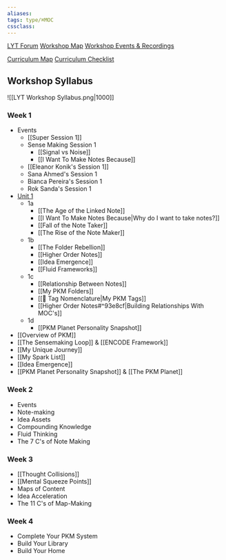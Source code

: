 ```yaml
---
aliases:
tags: type/⌘MOC 
cssclass:
---
```


[LYT Forum](https://forum.linkingyourthinking.com/)
[Workshop Map](https://forum.linkingyourthinking.com/t/workshop-map/8574)
[Workshop Events & Recordings](https://forum.linkingyourthinking.com/t/workshop-8-events-recordings-moc/7491)  

[Curriculum Map](https://forum.linkingyourthinking.com/t/curriculum-map/7983)
[Curriculum Checklist](https://forum.linkingyourthinking.com/t/curriculum-checklist/7982)

## Workshop Syllabus

![[LYT Workshop Syllabus.png|1000]]

### Week 1
- Events
	- [[Super Session 1]]
	- Sense Making Session 1    
		- [[Signal vs Noise]]
		- [[I Want To Make Notes Because]]
	- [[Eleanor Konik's Session 1]]
	- Sana Ahmed's Session 1
	- Bianca Pereira's Session 1
	- Rok Sanda's Session 1
- [Unit 1](https://forum.linkingyourthinking.com/t/unit-1-map-of-content/7847)
	- 1a
		- [[The Age of the Linked Note]]
		- [[I Want To Make Notes Because|Why do I want to take notes?]]
		- [[Fall of the Note Taker]]
		- [[The Rise of the Note Maker]]
	- 1b
		- [[The Folder Rebellion]]
		- [[Higher Order Notes]]
		- [[Idea Emergence]]
		- [[Fluid Frameworks]]
	- 1c
		- [[Relationship Between Notes]]
		- [[My PKM Folders]]
		- [[🥦 Tag Nomenclature|My PKM Tags]]
		- [[Higher Order Notes#^93e8cf|Building Relationships With MOC's]]
	- 1d
		- [[PKM Planet Personality Snapshot]]
- [[Overview of PKM]]
- [[The Sensemaking Loop]] & [[ENCODE Framework]]
- [[My Unique Journey]]
- [[My Spark List]]
- [[Idea Emergence]]
- [[PKM Planet Personality Snapshot]] & [[The PKM Planet]]

### Week 2
- Events
- Note-making
- Idea Assets
- Compounding Knowledge
- Fluid Thinking
- The 7 C's of Note Making

### Week 3
- [[Thought Collisions]]
- [[Mental Squeeze Points]]
- Maps of Content
- Idea Acceleration
- The 11 C's of Map-Making

### Week 4
- Complete Your PKM System
- Build Your Library
- Build Your Home